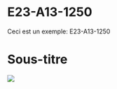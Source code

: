 # E23-A13-1250
Ceci est un exemple: E23-A13-1250

# Sous-titre 
<img src="https://idea-sandbox.com/blog_images/url.jpeg">
